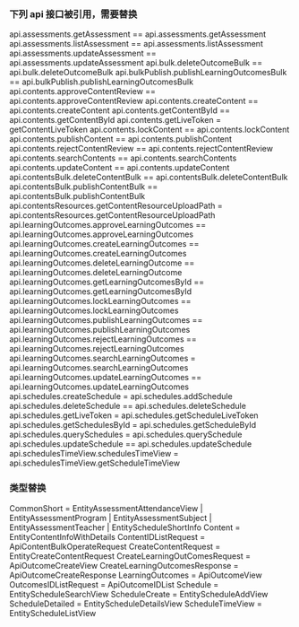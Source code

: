 ### 下列 api 接口被引用，需要替换

api.assessments.getAssessment == api.assessments.getAssessment
api.assessments.listAssessment == api.assessments.listAssessment
api.assessments.updateAssessment == api.assessments.updateAssessment
api.bulk.deleteOutcomeBulk == api.bulk.deleteOutcomeBulk
api.bulkPublish.publishLearningOutcomesBulk == api.bulkPublish.publishLearningOutcomesBulk
api.contents.approveContentReview == api.contents.approveContentReview
api.contents.createContent == api.contents.createContent
api.contents.getContentById == api.contents.getContentById
api.contents.getLiveToken = getContentLiveToken
api.contents.lockContent == api.contents.lockContent
api.contents.publishContent == api.contents.publishContent
api.contents.rejectContentReview == api.contents.rejectContentReview
api.contents.searchContents == api.contents.searchContents
api.contents.updateContent == api.contents.updateContent
api.contentsBulk.deleteContentBulk == api.contentsBulk.deleteContentBulk
api.contentsBulk.publishContentBulk == api.contentsBulk.publishContentBulk
api.contentsResources.getContentResourceUploadPath = api.contentsResources.getContentResourceUploadPath
api.learningOutcomes.approveLearningOutcomes == api.learningOutcomes.approveLearningOutcomes
api.learningOutcomes.createLearningOutcomes == api.learningOutcomes.createLearningOutcomes
api.learningOutcomes.deleteLearningOutcome == api.learningOutcomes.deleteLearningOutcome
api.learningOutcomes.getLearningOutcomesById == api.learningOutcomes.getLearningOutcomesById
api.learningOutcomes.lockLearningOutcomes == api.learningOutcomes.lockLearningOutcomes
api.learningOutcomes.publishLearningOutcomes == api.learningOutcomes.publishLearningOutcomes
api.learningOutcomes.rejectLearningOutcomes == api.learningOutcomes.rejectLearningOutcomes
api.learningOutcomes.searchLearningOutcomes = api.learningOutcomes.searchLearningOutcomes
api.learningOutcomes.updateLearningOutcomes == api.learningOutcomes.updateLearningOutcomes
api.schedules.createSchedule = api.schedules.addSchedule
api.schedules.deleteSchedule == api.schedules.deleteSchedule
api.schedules.getLiveToken = api.schedules.getScheduleLiveToken
api.schedules.getSchedulesById = api.schedules.getScheduleById
api.schedules.querySchedules = api.schedules.querySchedule
api.schedules.updateSchedule == api.schedules.updateSchedule
api.schedulesTimeView.schedulesTimeView = api.schedulesTimeView.getScheduleTimeView

### 类型替换

CommonShort = EntityAssessmentAttendanceView | EntityAssessmentProgram | EntityAssessmentSubject | EntityAssessmentTeacher | EntityScheduleShortInfo
Content = EntityContentInfoWithDetails
ContentIDListRequest = ApiContentBulkOperateRequest
CreateContentRequest = EntityCreateContentRequest
CreateLearningOutComesRequest = ApiOutcomeCreateView
CreateLearningOutcomesResponse = ApiOutcomeCreateResponse
LearningOutcomes = ApiOutcomeView
OutcomesIDListRequest = ApiOutcomeIDList
Schedule = EntityScheduleSearchView
ScheduleCreate = EntityScheduleAddView
ScheduleDetailed = EntityScheduleDetailsView
ScheduleTimeView = EntityScheduleListView
